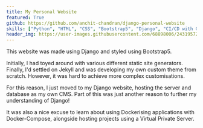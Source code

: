 ```yaml
---
title: My Personal Website
featured: True
github: https://github.com/anchit-chandran/django-personal-website
skills: ["Python", "HTML", "CSS", "Bootstrap5", "Django", "CI/CD with Github", "DevOps", "Docker"]
header_img: https://user-images.githubusercontent.com/68898006/243195720-29267100-1ebf-49d7-b1b8-e7c55bb8dd42.png
---
```


This website was made using Django and styled using Bootstrap5.

Initially, I had toyed around with various different static site generators. Finally, I'd settled on Jekyll and was developing my own custom theme from scratch. However, it was hard to achieve more complex customisations.

For this reason, I just moved to my Django website, hosting the server and database as my own CMS. Part of this was just another reason to further my understanding of Django!

It was also a nice excuse to learn about using Dockerising applications with Docker-Compose, alongside hosting projects using a Virtual Private Server.
